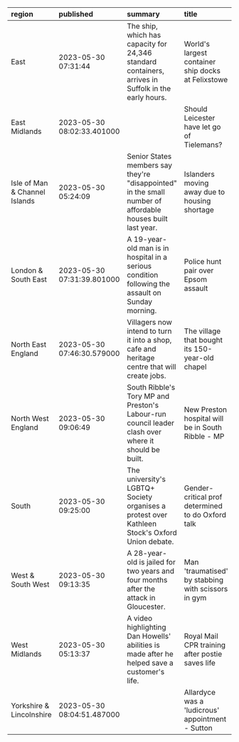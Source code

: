 | region                        | published                  | summary                                                                                                    | title                                              | url                                       |   summary_compound_score |   title_compound_score |   summary_minus_title |
|:------------------------------|:---------------------------|:-----------------------------------------------------------------------------------------------------------|:---------------------------------------------------|:------------------------------------------|-------------------------:|-----------------------:|----------------------:|
| East                          | 2023-05-30 07:31:44        | The ship, which has capacity for 24,346 standard containers, arrives in Suffolk in the early hours.        | World's largest container ship docks at Felixstowe | /news/uk-england-suffolk-65752096         |                   0      |                 0      |                0      |
| East Midlands                 | 2023-05-30 08:02:33.401000 |                                                                                                            | Should Leicester have let go of Tielemans?         | /sport/articles/cnlk2572pklo              |                   0      |                 0      |                0      |
| Isle of Man & Channel Islands | 2023-05-30 05:24:09        | Senior States members say they're "disappointed" in the small number of affordable houses built last year. | Islanders moving away due to housing shortage      | /news/world-europe-guernsey-65723005      |                   0.0772 |                -0.25   |               -0.3272 |
| London & South East           | 2023-05-30 07:31:39.801000 | A 19-year-old man is in hospital in a serious condition following the assault on Sunday morning.           | Police hunt pair over Epsom assault                | /news/articles/c4n6d4jx526o               |                  -0.6249 |                -0.5859 |                0.039  |
| North East England            | 2023-05-30 07:46:30.579000 | Villagers now intend to turn it into a shop, cafe and heritage centre that will create jobs.               | The village that bought its 150-year-old chapel    | /news/articles/cxw3lrvw3d0o               |                   0.2732 |                 0      |               -0.2732 |
| North West England            | 2023-05-30 09:06:49        | South Ribble's Tory MP and Preston's Labour-run council leader clash over where it should be built.        | New Preston hospital will be in South Ribble - MP  | /news/uk-england-lancashire-65752682      |                   0      |                 0      |                0      |
| South                         | 2023-05-30 09:25:00        | The university's LGBTQ+ Society organises a protest over Kathleen Stock's Oxford Union debate.             | Gender-critical prof determined to do Oxford talk  | /news/education-65714821                  |                  -0.25   |                 0.34   |                0.59   |
| West & South West             | 2023-05-30 09:13:35        | A 28-year-old is jailed for two years and four months after the attack in Gloucester.                      | Man 'traumatised' by stabbing with scissors in gym | /news/uk-england-gloucestershire-65752993 |                  -0.743  |                 0      |                0.743  |
| West Midlands                 | 2023-05-30 05:13:37        | A video highlighting Dan Howells' abilities is made after he helped save a customer's life.                | Royal Mail CPR training after postie saves life    | /news/uk-england-birmingham-65726055      |                   0.6369 |                 0      |               -0.6369 |
| Yorkshire & Lincolnshire      | 2023-05-30 08:04:51.487000 |                                                                                                            | Allardyce was a 'ludicrous' appointment - Sutton   | /sport/articles/c9rnp432d50o              |                   0      |                 0      |                0      |